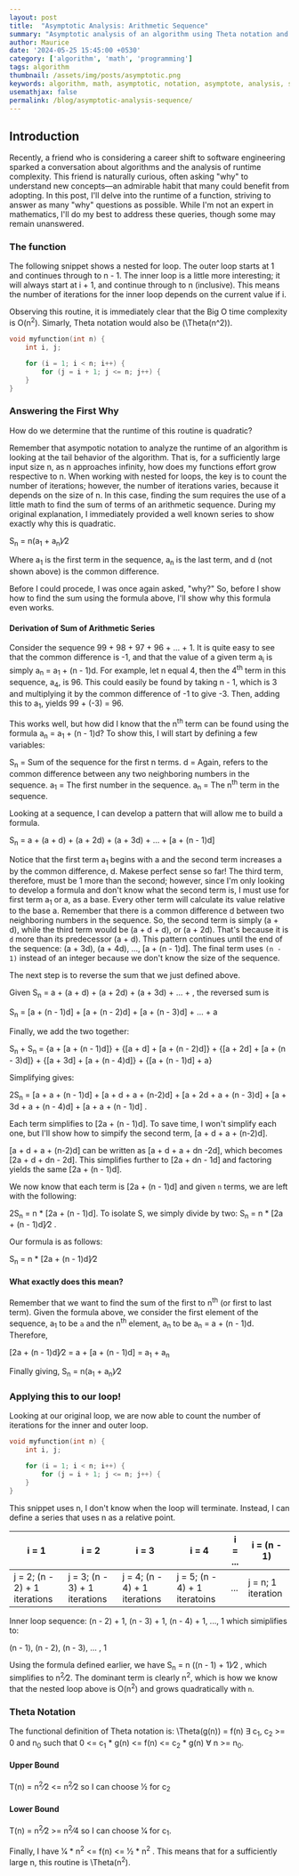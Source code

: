 ```yaml
---
layout: post
title:  "Asymptotic Analysis: Arithmetic Sequence"
summary: "Asymptotic analysis of an algorithm using Theta notation and arithmetic sequnce sum of terms"
author: Maurice
date: '2024-05-25 15:45:00 +0530'
category: ['algorithm', 'math', 'programming']
tags: algorithm
thumbnail: /assets/img/posts/asymptotic.png
keywords: algorithm, math, asymptotic, notation, asymptote, analysis, sequence, sum, programming
usemathjax: false
permalink: /blog/asymptotic-analysis-sequence/
---
```


## Introduction
Recently, a friend who is considering a career shift to software engineering sparked a conversation about algorithms and the analysis of runtime complexity. This friend is naturally curious, often asking "why" to understand new concepts—an admirable habit that many could benefit from adopting. In this post, I'll delve into the runtime of a function, striving to answer as many "why" questions as possible. While I'm not an expert in mathematics, I'll do my best to address these queries, though some may remain unanswered.

### The function
The following snippet shows a nested for loop.  The outer loop starts at 1 and continues through to n - 1.  The inner loop is a little more interesting; it will always start at i + 1, and continue through to n (inclusive).  This means the number of iterations for the inner loop depends on the current value if i.

Observing this routine, it is immediately clear that the Big O time complexity is O(n<sup>2</sup>).  Simarly, Theta notation would also be \(\Theta(n^2)\).

```cpp
void myfunction(int n) {
    int i, j;

    for (i = 1; i < n; i++) {
        for (j = i + 1; j <= n; j++) {
    }
}
```

### Answering the First Why
How do we determine that the runtime of this routine is quadratic?

Remember that asympotic notation to analyze the runtime of an algorithm is looking at the tail behavior of the algorithm.  That is, for a sufficiently large input size n, as n approaches infinity, how does my functions effort grow respective to n.  When working with nested for loops, the key is to count the number of iterations; however, the number of iterations varies, because it depends on the size of n.  In this case, finding the sum requires the use of a little math to find the sum of terms of an arithmetic sequence.  During my original explanation, I immediately provided a well known series to show exactly why this is quadratic.

S<sub>n</sub> = n(a<sub>1</sub> + a<sub>n</sub>)&frasl;2

Where a<sub>1</sub> is the first term in the sequence, a<sub>n</sub> is the last term, and d (not shown above) is the common difference.

Before I could procede, I was once again asked, "why?"  So, before I show how to find the sum using the formula above, I'll show why this formula even works.

#### Derivation of Sum of Arithmetic Series
Consider the sequence 99 + 98 + 97 + 96 + ... + 1.  It is quite easy to see that the common difference is -1, and that the value of a given term a<sub>i</sub> is simply a<sub>n</sub> = a<sub>1</sub> + (n - 1)d.  For example, let n equal 4, then the 4<sup>th</sup> term in this sequence, a<sub>4</sub>, is 96.  This could easily be found by taking n - 1, which is 3 and multiplying it by the common difference of -1 to give -3.  Then, adding this to a<sub>1</sub>, yields 99 + (-3) = 96.

This works well, but how did I know that the n<sup>th</sup> term can be found using the formula a<sub>n</sub> = a<sub>1</sub> + (n - 1)d?  To show this, I will start by defining a few variables:

S<sub>n</sub> = Sum of the sequence for the first n terms.
d = Again, refers to the common difference between any two neighboring numbers in the sequence.
a<sub>1</sub> = The first number in the sequence.
a<sub>n</sub> = The n<sup>th</sup> term in the sequence.

Looking at a sequence, I can develop a pattern that will allow me to build a formula.

S<sub>n</sub> = a + (a + d) + (a + 2d) + (a + 3d) + ... + [a + (n - 1)d]

Notice that the first term a<sub>1</sub> begins with a and the second term increases a by the common difference, d.  Makese perfect sense so far!  The third term, therefore, must be 1 more than the second; however, since I'm only looking to develop a formula and don't know what the second term is, I must use for first term a<sub>1</sub> or a, as a base.  Every other term will calculate its value relative to the base a.  Remember that there is a common difference d between two neighboring numbers in the sequence.  So, the second term is simply (a + d), while the third term would be (a + d + d), or (a + 2d).  That's because it is `d` more than its predecessor (a + d).  This pattern continues until the end of the sequence: (a + 3d), (a + 4d), ..., [a + (n - 1)d].  The final term uses `(n - 1)` instead of an integer because we don't know the size of the sequence.

The next step is to reverse the sum that we just defined above.

Given S<sub>n</sub> = a + (a + d) + (a + 2d) + (a + 3d) + ... + , the reversed sum is

S<sub>n</sub> = [a + (n - 1)d] + [a + (n - 2)d] + [a + (n - 3)d] + ... + a

Finally, we add the two together:

S<sub>n</sub> + S<sub>n</sub> = {a + [a + (n - 1)d]} + {[a + d] + [a + (n - 2)d]} + {[a + 2d] + [a + (n - 3)d]} + {[a + 3d] + [a + (n - 4)d]} + {[a + (n - 1)d] + a}

Simplifying gives:

2S<sub>n</sub> = [a + a + (n - 1)d] + [a + d + a + (n-2)d] + [a + 2d + a + (n - 3)d] + [a + 3d + a + (n - 4)d] + [a + a + (n - 1)d] .

Each term simplifies to [2a + (n - 1)d].  To save time, I won't simplify each one, but I'll show how to simpify the second term, [a + d + a + (n-2)d].

[a + d + a + (n-2)d] can be written as [a + d + a + dn -2d], which becomes [2a + d + dn - 2d].  This simplifies further to [2a + dn - 1d] and factoring yields the same [2a + (n - 1)d].

We now know that each term is [2a + (n - 1)d] and given `n` terms, we are left with the following:

2S<sub>n</sub> = n * [2a + (n - 1)d].  To isolate S, we simply divide by two: S<sub>n</sub> = n * [2a + (n - 1)d]&frasl;2 .

Our formula is as follows:

S<sub>n</sub> = n * [2a + (n - 1)d]&frasl;2

#### What exactly does this mean?
Remember that we want to find the sum of the first to n<sup>th</sup> (or first to last term).  Given the formula above, we consider the first element of the sequence, a<sub>1</sub> to be `a` and the n<sup>th</sup> element, a<sub>n</sub> to be a<sub>n</sub> = a + (n - 1)d.  Therefore,

[2a + (n - 1)d]&frasl;2 = a + [a + (n - 1)d] = a<sub>1</sub> + a<sub>n</sub>

Finally giving, S<sub>n</sub> = n(a<sub>1</sub> + a<sub>n</sub>)&frasl;2

### Applying this to our loop!
Looking at our original loop, we are now able to count the number of iterations for the inner and outer loop.

```cpp
void myfunction(int n) {
    int i, j;

    for (i = 1; i < n; i++) {
        for (j = i + 1; j <= n; j++) {
    }
}
```

This snippet uses n, I don't know when the loop will terminate.  Instead, I can define a series that uses n as a relative point.

| i = 1 | i = 2 | i = 3 | i = 4 | i = ... | i = (n - 1) |
|----------|----------|----------|----------|----------|----------|
| j = 2; (n - 2) + 1 iterations | j = 3; (n - 3) + 1 iterations | j = 4; (n - 4) + 1 iterations | j = 5; (n - 4) + 1 iteratoins | ... | j = n; 1 iteration |

Inner loop sequence: (n - 2) + 1, (n - 3) + 1, (n - 4) + 1, ..., 1 which simiplifies to:

(n - 1), (n - 2), (n - 3), ... , 1

Using the formula defined earlier, we have S<sub>n</sub> = n ((n - 1) + 1)&frasl;2 , which simplifies to n<sup>2</sup>&frasl;2.  The dominant term is clearly n<sup>2</sup>, which is how we know that the nested loop above is O(n<sup>2</sup>) and grows quadratically with `n`.

### Theta Notation
The functional definition of Theta notation is: \Theta(g(n)) = f(n) &exist; c<sub>1</sub>, c<sub>2</sub> >= 0 and n<sub>0</sub> such that 0 <= c<sub>1</sub> * g(n) <= f(n) <= c<sub>2</sub> * g(n) &forall; n >= n<sub>0</sub>.

#### Upper Bound

T(n) = n<sup>2</sup>&frasl;2 <= n<sup>2</sup>&frasl;2 so I can choose 1&frasl;2 for c<sub>2</sub>

#### Lower Bound

T(n) = n<sup>2</sup>&frasl;2 >= n<sup>2</sup>&frasl;4 so I can choose 1&frasl;4 for c<sub>1</sub>.

Finally, I have 1&frasl;4 * n<sup>2</sup> <= f(n) <= 1&frasl;2 * n<sup>2</sup> .  This means that for a sufficiently large n, this routine is \Theta(n<sup>2</sup>).